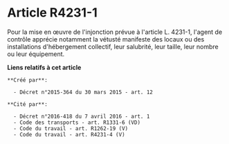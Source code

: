 # Article R4231-1

Pour la mise en œuvre de l'injonction prévue à l'article L. 4231-1, l'agent de contrôle apprécie notamment la vétusté
manifeste des locaux ou des installations d'hébergement collectif, leur salubrité, leur taille, leur nombre ou leur
équipement.

**Liens relatifs à cet article**

	**Créé par**:

	  - Décret n°2015-364 du 30 mars 2015 - art. 12

	**Cité par**:

	  - Décret n°2016-418 du 7 avril 2016 - art. 1
	  - Code des transports - art. R1331-6 (VD)
	  - Code du travail - art. R1262-19 (V)
	  - Code du travail - art. R4231-4 (V)
